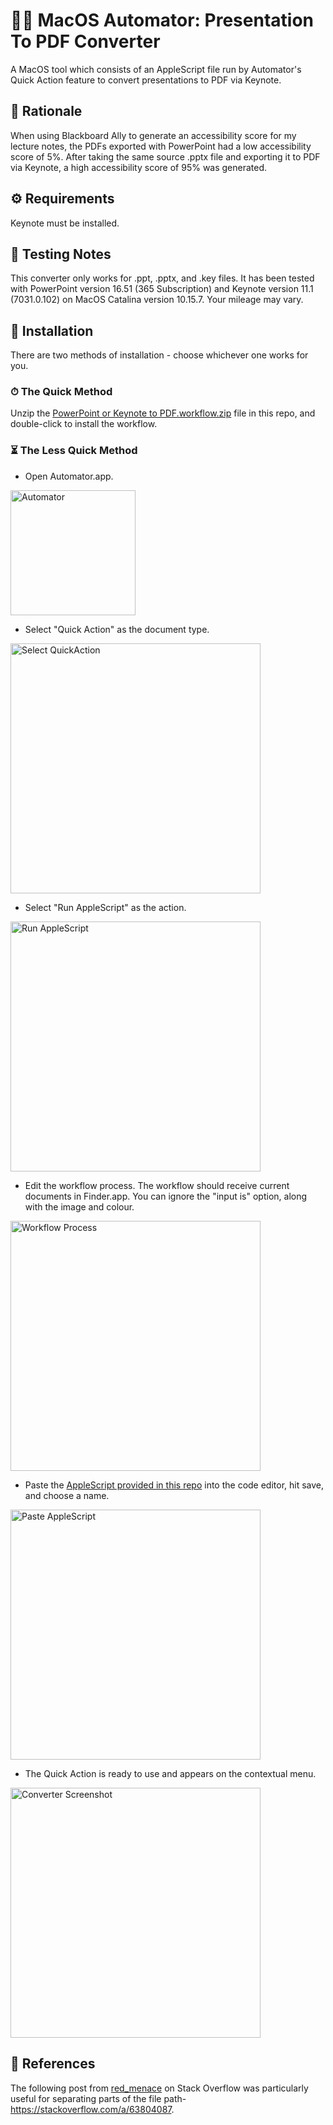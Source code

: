 # 👩‍💻 MacOS Automator: Presentation To PDF Converter

A MacOS tool which consists of an AppleScript file run by Automator's Quick Action feature to convert presentations to PDF via Keynote.


## 🤔 Rationale
When using Blackboard Ally to generate an accessibility score for my lecture notes, the PDFs exported with PowerPoint had a low accessibility score of 5%. After taking the same source .pptx file and exporting it to PDF via Keynote, a high accessibility score of 95% was generated.


## ⚙️ Requirements
Keynote must be installed.


## 🔨 Testing Notes
This converter only works for .ppt, .pptx, and .key files.  It has been tested with PowerPoint version 16.51 (365 Subscription) and Keynote version 11.1 (7031.0.102) on MacOS Catalina version 10.15.7. Your mileage may vary.


## 👾 Installation
There are two methods of installation - choose whichever one works for you.

### ⏱ The Quick Method
Unzip the <a href="https://github.com/Lynsay/MacOS-Automator-Presentation-Converter/blob/main/PowerPoint%20or%20Keynote%20to%20PDF.workflow.zip">PowerPoint or Keynote to PDF.workflow.zip</a> file in this repo, and double-click to install the workflow.

### ⏳ The Less Quick Method
- Open Automator.app.
<img src="https://raw.githubusercontent.com/Lynsay/MacOS-Automator-Presentation-Converter/main/gfx/Automator.png" alt="Automator" width="200"/>

- Select "Quick Action" as the document type.
<img src="https://raw.githubusercontent.com/Lynsay/MacOS-Automator-Presentation-Converter/main/gfx/SelectQuickAction.png" alt="Select QuickAction" width="400"/>

- Select "Run AppleScript" as the action.
<img src="https://raw.githubusercontent.com/Lynsay/MacOS-Automator-Presentation-Converter/main/gfx/RunAppleScript.png" alt="Run AppleScript" width="400"/>

- Edit the workflow process.  The workflow should receive current documents in Finder.app.  You can ignore the "input is" option, along with the image and colour.
<img src="https://raw.githubusercontent.com/Lynsay/MacOS-Automator-Presentation-Converter/main/gfx/WorkflowProcess.png" alt="Workflow Process" width="400"/>

- Paste the <a href="https://github.com/Lynsay/MacOS-Automator-Presentation-Converter/blob/main/PowerPoint-or-Keynote-to-PDF.applescript">AppleScript provided in this repo</a> into the code editor, hit save, and choose a name.
<img src="https://raw.githubusercontent.com/Lynsay/MacOS-Automator-Presentation-Converter/main/gfx/PasteAppleScript.png" alt="Paste AppleScript" width="400"/>

- The Quick Action is ready to use and appears on the contextual menu.
<img src="https://raw.githubusercontent.com/Lynsay/MacOS-Automator-Presentation-Converter/main/gfx/PDFAutomatorScreenshot.png" alt="Converter Screenshot" width="400"/>

## 📖 References
The following post from <a href="https://stackoverflow.com/users/10853463/red-menace">red_menace</a> on Stack Overflow was particularly useful for separating parts of the file path- <a href="https://stackoverflow.com/a/63804087">https://stackoverflow.com/a/63804087</a>.

